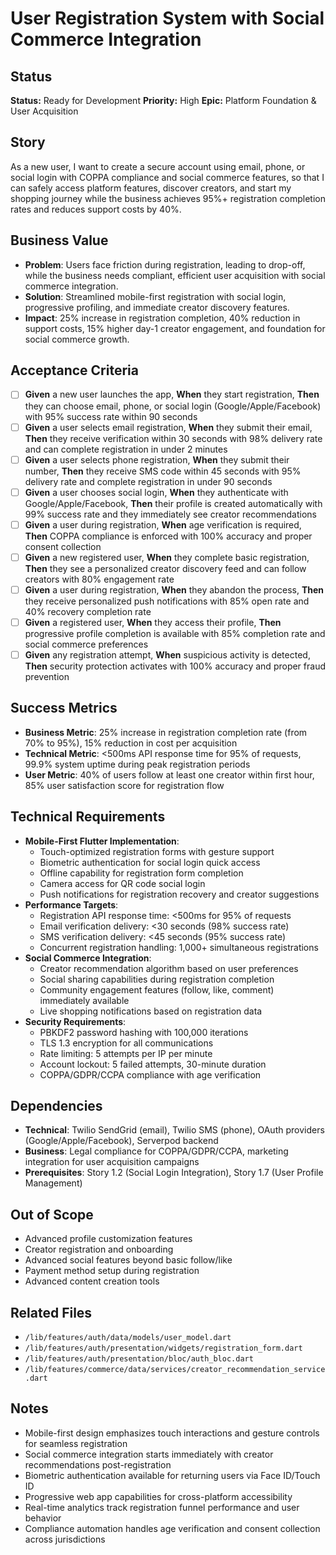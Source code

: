 # User Registration System with Social Commerce Integration

## Status
**Status:** Ready for Development
**Priority:** High
**Epic:** Platform Foundation & User Acquisition

## Story
As a new user, I want to create a secure account using email, phone, or social login with COPPA compliance and social commerce features, so that I can safely access platform features, discover creators, and start my shopping journey while the business achieves 95%+ registration completion rates and reduces support costs by 40%.

## Business Value
- **Problem**: Users face friction during registration, leading to drop-off, while the business needs compliant, efficient user acquisition with social commerce integration.
- **Solution**: Streamlined mobile-first registration with social login, progressive profiling, and immediate creator discovery features.
- **Impact**: 25% increase in registration completion, 40% reduction in support costs, 15% higher day-1 creator engagement, and foundation for social commerce growth.

## Acceptance Criteria
- [ ] **Given** a new user launches the app, **When** they start registration, **Then** they can choose email, phone, or social login (Google/Apple/Facebook) with 95% success rate within 90 seconds
- [ ] **Given** a user selects email registration, **When** they submit their email, **Then** they receive verification within 30 seconds with 98% delivery rate and can complete registration in under 2 minutes
- [ ] **Given** a user selects phone registration, **When** they submit their number, **Then** they receive SMS code within 45 seconds with 95% delivery rate and complete registration in under 90 seconds
- [ ] **Given** a user chooses social login, **When** they authenticate with Google/Apple/Facebook, **Then** their profile is created automatically with 99% success rate and they immediately see creator recommendations
- [ ] **Given** a user during registration, **When** age verification is required, **Then** COPPA compliance is enforced with 100% accuracy and proper consent collection
- [ ] **Given** a new registered user, **When** they complete basic registration, **Then** they see a personalized creator discovery feed and can follow creators with 80% engagement rate
- [ ] **Given** a user during registration, **When** they abandon the process, **Then** they receive personalized push notifications with 85% open rate and 40% recovery completion rate
- [ ] **Given** a registered user, **When** they access their profile, **Then** progressive profile completion is available with 85% completion rate and social commerce preferences
- [ ] **Given** any registration attempt, **When** suspicious activity is detected, **Then** security protection activates with 100% accuracy and proper fraud prevention

## Success Metrics
- **Business Metric**: 25% increase in registration completion rate (from 70% to 95%), 15% reduction in cost per acquisition
- **Technical Metric**: <500ms API response time for 95% of requests, 99.9% system uptime during peak registration periods
- **User Metric**: 40% of users follow at least one creator within first hour, 85% user satisfaction score for registration flow

## Technical Requirements
- **Mobile-First Flutter Implementation**:
  - Touch-optimized registration forms with gesture support
  - Biometric authentication for social login quick access
  - Offline capability for registration form completion
  - Camera access for QR code social login
  - Push notifications for registration recovery and creator suggestions
- **Performance Targets**:
  - Registration API response time: <500ms for 95% of requests
  - Email verification delivery: <30 seconds (98% success rate)
  - SMS verification delivery: <45 seconds (95% success rate)
  - Concurrent registration handling: 1,000+ simultaneous registrations
- **Social Commerce Integration**:
  - Creator recommendation algorithm based on user preferences
  - Social sharing capabilities during registration completion
  - Community engagement features (follow, like, comment) immediately available
  - Live shopping notifications based on registration data
- **Security Requirements**:
  - PBKDF2 password hashing with 100,000 iterations
  - TLS 1.3 encryption for all communications
  - Rate limiting: 5 attempts per IP per minute
  - Account lockout: 5 failed attempts, 30-minute duration
  - COPPA/GDPR/CCPA compliance with age verification

## Dependencies
- **Technical**: Twilio SendGrid (email), Twilio SMS (phone), OAuth providers (Google/Apple/Facebook), Serverpod backend
- **Business**: Legal compliance for COPPA/GDPR/CCPA, marketing integration for user acquisition campaigns
- **Prerequisites**: Story 1.2 (Social Login Integration), Story 1.7 (User Profile Management)

## Out of Scope
- Advanced profile customization features
- Creator registration and onboarding
- Advanced social features beyond basic follow/like
- Payment method setup during registration
- Advanced content creation tools

## Related Files
- `/lib/features/auth/data/models/user_model.dart`
- `/lib/features/auth/presentation/widgets/registration_form.dart`
- `/lib/features/auth/presentation/bloc/auth_bloc.dart`
- `/lib/features/commerce/data/services/creator_recommendation_service.dart`

## Notes
- Mobile-first design emphasizes touch interactions and gesture controls for seamless registration
- Social commerce integration starts immediately with creator recommendations post-registration
- Biometric authentication available for returning users via Face ID/Touch ID
- Progressive web app capabilities for cross-platform accessibility
- Real-time analytics track registration funnel performance and user behavior
- Compliance automation handles age verification and consent collection across jurisdictions
